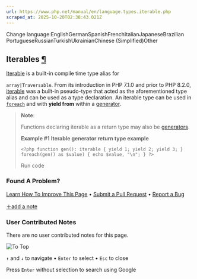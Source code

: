 ```yaml
---
url: https://www.php.net/manual/en/language.types.iterable.php
scraped_at: 2025-10-20T02:38:43.021Z
---
```


Change language:EnglishGermanSpanishFrenchItalianJapaneseBrazilian PortugueseRussianTurkishUkrainianChinese (Simplified)Other

## Iterables [¶](https://www.php.net/manual/en/language.types.iterable.php\#language.types.iterable)

[Iterable](https://www.php.net/manual/en/language.types.iterable.php) is a built-in compile time type alias for

`array|Traversable`.
From its introduction in PHP 7.1.0 and prior to PHP 8.2.0,
[iterable](https://www.php.net/manual/en/language.types.iterable.php) was a built-in pseudo-type that acted as the
aforementioned type alias and can be used as a type declaration.
An iterable type can be used in [`foreach`](https://www.php.net/manual/en/control-structures.foreach.php) and with
**yield from** within a
[generator](https://www.php.net/manual/en/language.generators.php).


> **Note**:
>
>
> Functions declaring iterable as a return type may also be [generators](https://www.php.net/manual/en/language.generators.php).
>
>
>
> **Example #1**
> **Iterable generator return type example**
>
> `<?php
> function gen(): iterable {
>     yield 1;
>     yield 2;
>     yield 3;
> }
> foreach(gen() as $value) {
>     echo $value, "\n";
> }
> ?>`
>
> Run code

### Found A Problem?

[Learn How To Improve This Page](https://github.com/php/doc-base/blob/master/README.md "This will take you to our contribution guidelines on GitHub")
•
[Submit a Pull Request](https://github.com/php/doc-en/blob/master/language/types/iterable.xml)
•
[Report a Bug](https://github.com/php/doc-en/issues/new?body=From%20manual%20page:%20https:%2F%2Fphp.net%2Flanguage.types.iterable%0A%0A---)

[＋add a note](https://www.php.net/manual/add-note.php?sect=language.types.iterable&repo=en&redirect=https://www.php.net/manual/en/language.types.iterable.php)

### User Contributed Notes

There are no user contributed notes for this page.

![To Top](https://www.php.net/images/to-top@2x.png)

`↑` and `↓` to navigate •
`Enter` to select •
`Esc` to close


Press `Enter` without
selection to search using Google